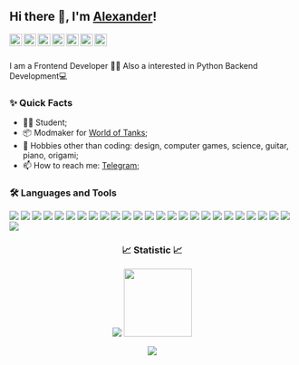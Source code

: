 ## Hi there 👋, I'm <a href="https://vk.com/tankalxat34" target="_blank">Alexander</a>!
<!-- <br /> -->

<a href="https://www.linkedin.com/in/tankalxat34/" target="_blank">
  <img align="left" alt="Linkedin" width="22px" src="https://cdn.simpleicons.org/linkedin/e1e1e1" />
</a>

<a href="https://github.com/tankalxat34" target="_blank">
  <img align="left" alt="GitHub" width="22px" src="https://cdn.simpleicons.org/github/e1e1e1" />
</a>

<a href="https://twitter.com/tankalxat34" target="_blank">
  <img align="left" alt="Twitter" width="22px" src="https://cdn.simpleicons.org/twitter/e1e1e1" />
</a>

<a href="https://vk.com/tankalxat34/" target="_blank">
  <img align="left" alt="VK" width="22px" src="https://cdn.simpleicons.org/vk/e1e1e1" />
</a>

<a href="https://tankalxat34.t.me/" target="_blank">
  <img align="left" alt="Telegram" width="22px" src="https://cdn.simpleicons.org/telegram/e1e1e1" />
</a>

<a href="https://profile.codersrank.io/user/tankalxat34/" target="_blank">
  <img align="left" alt="CodersRank" width="22px" src="https://cdn.simpleicons.org/codersrank/e1e1e1" />
</a>

<a href="mailto:tankalxat34@gmail.com" target="_blank">
  <img align="left" alt="gmail" width="22px" src="https://cdn.simpleicons.org/gmail/e1e1e1" />
</a>

<br />

<br/>

I am a Frontend Developer 👨‍💻 Also a interested in Python Backend Development💻


<h3>✨ Quick Facts</h3>

- 👨‍🎓 Student;
- 📦 Modmaker for [World of Tanks](https://wgmods.net/search/?owner=40726);
- 🎿 Hobbies other than coding: design, computer games, science, guitar, piano, origami;
- 📫 How to reach me: [Telegram](https://tankalxat34.t.me/);

<h3>🛠️ Languages and Tools</h3>

![](https://img.shields.io/badge/-Python-161616?logo=python&style=flat-square)
![](https://img.shields.io/badge/-Flask-161616?logo=flask&style=flat-square)
![](https://img.shields.io/badge/-PostgreSQL-161616?logo=PostgreSQL&style=flat-square)
![](https://img.shields.io/badge/-SQLite-161616?logo=SQLite&style=flat-square)
![](https://img.shields.io/badge/-Django-161616?logo=django&style=flat-square)
![](https://img.shields.io/badge/-Jupyter%20Notebook-161616?style=flat-square&logo=jupyter)
![](https://img.shields.io/badge/-Anaconda-161616?style=flat-square&logo=anaconda)
![](https://img.shields.io/badge/-Poetry-161616?style=flat-square&logo=poetry)
![](https://img.shields.io/badge/-Pandas-161616?style=flat-square&logo=pandas)
![](https://img.shields.io/badge/-NumPy-161616?style=flat-square&logo=numpy)
![](https://img.shields.io/badge/-CSV-161616?style=flat-square&logo=microsoftexcel)
![](https://img.shields.io/badge/-JSON-161616?style=flat-square&logo=json)
![](https://img.shields.io/badge/-C++-161616?style=flat-square&logo=cplusplus)
![](https://img.shields.io/badge/-Lua-161616?style=flat-square&logo=lua&logoColor=white)
![](https://img.shields.io/badge/-HTML5-161616?style=flat-square&logo=html5)
![](https://img.shields.io/badge/-CSS-161616?style=flat-square&logo=css3)
![](https://img.shields.io/badge/-JavaScript-161616?style=flat-square&logo=javascript)
![](https://img.shields.io/badge/-TypeScript-161616?style=flat-square&logo=typescript)
![](https://img.shields.io/badge/-NodeJS-161616?style=flat-square&logo=node.js)
![](https://img.shields.io/badge/-ExpressJS-161616?style=flat-square&logo=express)
![](https://img.shields.io/badge/-EJS-161616?style=flat-square&logo=ejs)
![](https://img.shields.io/badge/-Git-161616?style=flat-square&logo=git)
![](https://img.shields.io/badge/-GitHub-161616?style=flat-square&logo=github)
![](https://img.shields.io/badge/-Heroku-161616?style=flat-square&logo=heroku)
![](https://img.shields.io/badge/-Vercel-161616?style=flat-square&logo=vercel)
![](https://img.shields.io/badge/-Visual%20Studio-161616?style=flat-square&logo=visualstudiocode)

<!--
<h3>💗 Funding</h3>

<img align="left" alt="eth" width="18px" src="https://cdn.simpleicons.org/ethereum/e1e1e1" /> ETH: `0x4fd5FBdEE5a1F544d7A4Df1DddC0C9efAC77B80B`

<img align="left" alt="TON" width="18px" src="https://raw.githubusercontent.com/tankalxat34/tankalxat34/main/readme_content/ton_symbol.svg" /> TON: `UQDk2HQojbmido7YpcA7M-Q4zRS7zHlWarBDlv11H_nrWTW2`
-->


<div align=center>

<h3>📈 Statistic 📈</h3>

![](https://komarev.com/ghpvc/?username=tankalxat34&color=0D1117&label=Visitors&style=flat-square) <a href="https://www.codewars.com/users/tankalxat34"><img width=120px src="https://www.codewars.com/users/tankalxat34/badges/micro?logo=true"></a>

![](https://github-readme-stats.vercel.app/api/top-langs/?username=tankalxat34&layout=compact&show_icons=true&theme=github_dark&icon_color=D470FF&title_color=E0E0E0)

</div>
